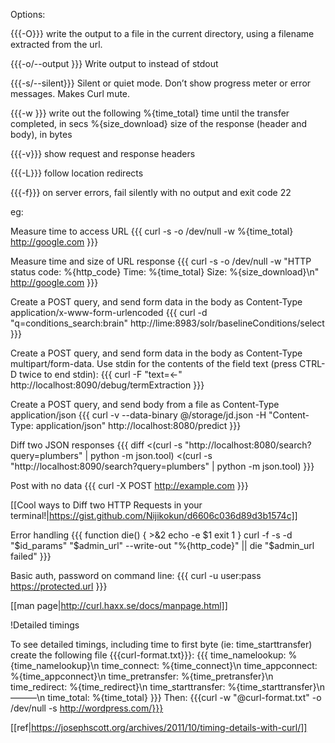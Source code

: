 Options:

{{{-O}}} write the output to a file in the current directory, using a filename extracted from the url.

{{{-o/--output <file>}}}
              Write  output  to  <file>  instead  of stdout

{{{-s/--silent}}}
              Silent or quiet mode. Don’t show progress meter or error messages.  Makes Curl mute.

{{{-w <format>}}} write out the following
     %{time_total} time until the transfer completed, in secs
     %{size_download} size of the response (header and body), in bytes

{{{-v}}} show request and response headers

{{{-L}}} follow location redirects

{{{-f}}}
     on server errors, fail silently with no output and exit code 22

eg:

Measure time to access URL 
{{{
curl -s -o /dev/null -w %{time_total} http://google.com
}}}

Measure time and size of URL response
{{{
curl -s -o /dev/null -w "HTTP status code: %{http_code} Time: %{time_total} Size: %{size_download}\n" http://google.com
}}}

Create a POST query, and send form data in the body as Content-Type application/x-www-form-urlencoded
{{{
curl -d "q=conditions_search:brain" http://lime:8983/solr/baselineConditions/select
}}}

Create a POST query, and send form data in the body as Content-Type multipart/form-data. Use stdin for the contents of the field text (press CTRL-D twice to end stdin):
{{{
curl -F "text=<-" http://localhost:8090/debug/termExtraction
}}}


Create a POST query, and send body from a file as Content-Type application/json
{{{
curl -v --data-binary @/storage/jd.json -H "Content-Type: application/json" http://localhost:8080/predict
}}}



Diff two JSON responses
{{{
diff <(curl -s "http://localhost:8080/search?query=plumbers" | python -m json.tool) <(curl -s "http://localhost:8090/search?query=plumbers" | python -m json.tool)
}}}

Post with no data
{{{
curl -X POST http://example.com
}}}

[[Cool ways to Diff two HTTP Requests in your terminal!|https://gist.github.com/Nijikokun/d6606c036d89d3b1574c]]

Error handling
{{{
function die() {
    >&2 echo -e $1
    exit 1
}
curl -f -s -d "$id_params" "$admin_url" --write-out "%{http_code}" || die "$admin_url failed"
}}}


Basic auth, password on command line:
{{{
curl -u user:pass https://protected.url
}}}

[[man page|http://curl.haxx.se/docs/manpage.html]]

!Detailed timings

To see detailed timings, including time to first byte (ie: time_starttransfer) create the following file {{{curl-format.txt}}}:
{{{
time_namelookup: %{time_namelookup}\n
time_connect: %{time_connect}\n
time_appconnect: %{time_appconnect}\n
time_pretransfer: %{time_pretransfer}\n
time_redirect: %{time_redirect}\n
time_starttransfer: %{time_starttransfer}\n
———\n
time_total: %{time_total}
}}}
Then:
{{{curl -w "@curl-format.txt" -o /dev/null -s http://wordpress.com/}}}

[[ref|https://josephscott.org/archives/2011/10/timing-details-with-curl/]]
